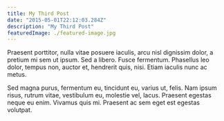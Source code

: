 ```yaml
---
title: My Third Post
date: "2015-05-01T22:12:03.284Z"
description: "My Third Post"
featuredImage: ./featured-image.jpg
---
```


Praesent porttitor, nulla vitae posuere iaculis, arcu nisl dignissim dolor, a pretium mi sem ut ipsum. Sed a libero. Fusce fermentum. Phasellus leo dolor, tempus non, auctor et, hendrerit quis, nisi. Etiam iaculis nunc ac metus.

Sed magna purus, fermentum eu, tincidunt eu, varius ut, felis. Nam ipsum risus, rutrum vitae, vestibulum eu, molestie vel, lacus. Praesent egestas neque eu enim. Vivamus quis mi. Praesent ac sem eget est egestas volutpat.